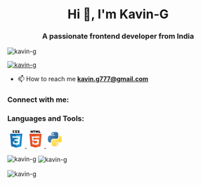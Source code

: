 <h1 align="center">Hi 👋, I'm Kavin-G</h1>
<h3 align="center">A passionate frontend developer from India</h3>

<p align="left"> <img src="https://komarev.com/ghpvc/?username=kavin-g&label=Profile%20views&color=0e75b6&style=flat" alt="kavin-g" /> </p>

<p align="left"> <a href="https://github.com/ryo-ma/github-profile-trophy"><img src="https://github-profile-trophy.vercel.app/?username=kavin-g" alt="kavin-g" /></a> </p>

- 📫 How to reach me **kavin.g777@gmail.com**

<h3 align="left">Connect with me:</h3>
<p align="left">
</p>

<h3 align="left">Languages and Tools:</h3>
<p align="left"> <a href="https://www.w3schools.com/css/" target="_blank" rel="noreferrer"> <img src="https://raw.githubusercontent.com/devicons/devicon/master/icons/css3/css3-original-wordmark.svg" alt="css3" width="40" height="40"/> </a> <a href="https://www.w3.org/html/" target="_blank" rel="noreferrer"> <img src="https://raw.githubusercontent.com/devicons/devicon/master/icons/html5/html5-original-wordmark.svg" alt="html5" width="40" height="40"/> </a> <a href="https://www.python.org" target="_blank" rel="noreferrer"> <img src="https://raw.githubusercontent.com/devicons/devicon/master/icons/python/python-original.svg" alt="python" width="40" height="40"/> </a> </p>

<p><img align="left" src="https://github-readme-stats.vercel.app/api/top-langs?username=kavin-g&show_icons=true&locale=en&layout=compact" alt="kavin-g" /></p>

<p>&nbsp;<img align="center" src="https://github-readme-stats.vercel.app/api?username=kavin-g&show_icons=true&locale=en" alt="kavin-g" /></p>

<p><img align="center" src="https://github-readme-streak-stats.herokuapp.com/?user=kavin-g&" alt="kavin-g" /></p>

